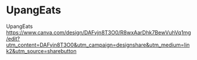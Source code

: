 # UpangEats
UpangEats
https://www.canva.com/design/DAFvjn8T3O0/R8wxAarDhk7BewVuhVq1mg/edit?utm_content=DAFvjn8T3O0&utm_campaign=designshare&utm_medium=link2&utm_source=sharebutton
